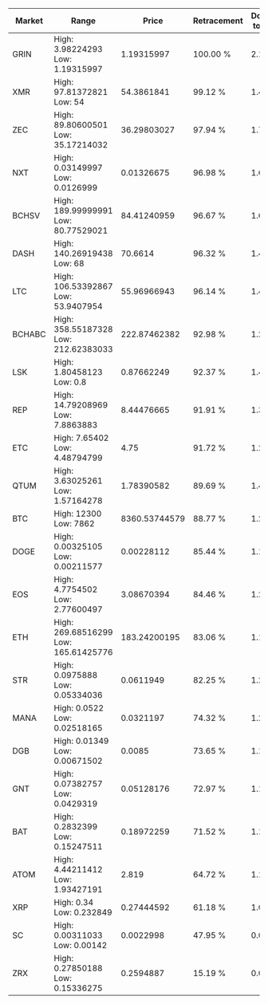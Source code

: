 | Market | Range | Price| Retracement | Doubles to 50% |
| --- | --- | --- | --- | --- |
| GRIN | High: 3.98224293<br />Low: 1.19315997 | 1.19315997 | 100.00 % | 2.17 |
| XMR | High: 97.81372821<br />Low: 54 | 54.3861841 | 99.12 % | 1.40 |
| ZEC | High: 89.80600501<br />Low: 35.17214032 | 36.29803027 | 97.94 % | 1.72 |
| NXT | High: 0.03149997<br />Low: 0.0126999 | 0.01326675 | 96.98 % | 1.67 |
| BCHSV | High: 189.99999991<br />Low: 80.77529021 | 84.41240959 | 96.67 % | 1.60 |
| DASH | High: 140.26919438<br />Low: 68 | 70.6614 | 96.32 % | 1.47 |
| LTC | High: 106.53392867<br />Low: 53.9407954 | 55.96966943 | 96.14 % | 1.43 |
| BCHABC | High: 358.55187328<br />Low: 212.62383033 | 222.87462382 | 92.98 % | 1.28 |
| LSK | High: 1.80458123<br />Low: 0.8 | 0.87662249 | 92.37 % | 1.49 |
| REP | High: 14.79208969<br />Low: 7.8863883 | 8.44476665 | 91.91 % | 1.34 |
| ETC | High: 7.65402<br />Low: 4.48794799 | 4.75 | 91.72 % | 1.28 |
| QTUM | High: 3.63025261<br />Low: 1.57164278 | 1.78390582 | 89.69 % | 1.46 |
| BTC | High: 12300<br />Low: 7862 | 8360.53744579 | 88.77 % | 1.21 |
| DOGE | High: 0.00325105<br />Low: 0.00211577 | 0.00228112 | 85.44 % | 1.18 |
| EOS | High: 4.7754502<br />Low: 2.77600497 | 3.08670394 | 84.46 % | 1.22 |
| ETH | High: 269.68516299<br />Low: 165.61425776 | 183.24200195 | 83.06 % | 1.19 |
| STR | High: 0.0975888<br />Low: 0.05334036 | 0.0611949 | 82.25 % | 1.23 |
| MANA | High: 0.0522<br />Low: 0.02518165 | 0.0321197 | 74.32 % | 1.20 |
| DGB | High: 0.01349<br />Low: 0.00671502 | 0.0085 | 73.65 % | 1.19 |
| GNT | High: 0.07382757<br />Low: 0.0429319 | 0.05128176 | 72.97 % | 1.14 |
| BAT | High: 0.2832399<br />Low: 0.15247511 | 0.18972259 | 71.52 % | 1.15 |
| ATOM | High: 4.44211412<br />Low: 1.93427191 | 2.819 | 64.72 % | 1.13 |
| XRP | High: 0.34<br />Low: 0.232849 | 0.27444592 | 61.18 % | 1.04 |
| SC | High: 0.00311033<br />Low: 0.00142 | 0.0022998 | 47.95 % | 0.00 |
| ZRX | High: 0.27850188<br />Low: 0.15336275 | 0.2594887 | 15.19 % | 0.00 |

